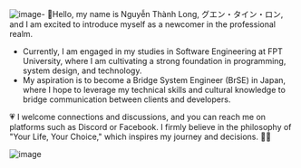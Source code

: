 ![image](https://github.com/user-attachments/assets/6482a8b8-0a90-4948-82fa-26f9e9242f3f)- 👋Hello, my name is Nguyễn Thành Long, グエン・タイン・ロン, 
and I am excited to introduce myself as a newcomer in the professional realm.
- Currently, I am engaged in my studies in Software Engineering at FPT University, where I am cultivating a strong foundation in programming, system design, and technology.
- My aspiration is to become a Bridge System Engineer (BrSE) in Japan, where I hope to leverage my technical skills and cultural knowledge to bridge communication between clients and developers.

💗 I welcome connections and discussions, and you can reach me on platforms such as Discord or Facebook. I firmly believe in the philosophy of "Your Life, Your Choice," which inspires my journey and decisions. 🌸🫧

 ![image](https://github.com/user-attachments/assets/5ec30707-06d9-4f4e-bb48-9424d0556444)

